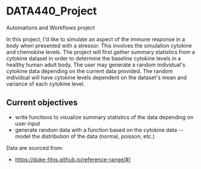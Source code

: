 # DATA440_Project
Automations and Workflows project

In this project, I'd like to simulate an aspect of the immune response in a body when presented with a stressor. This involves the simulation cytokine and chemokine levels. The project will first gather summary statistics from a cytokine dataset in order to determine the baseline cytokine levels in a healthy human adult body. The user may generate a random individual's cytokine data depending on the current data provided. The random individual will have cytokine levels dependent on the dataset's mean and variance of each cytokine level.

Current objectives
---
- write functions to visualize summary statistics of the data depending on user input
- generate random data with a function based on the cytokine data
-- model the distribution of the data (normal, poisson, etc.)

Data are sourced from:
- https://duke-hhis.github.io/reference-range/#/
